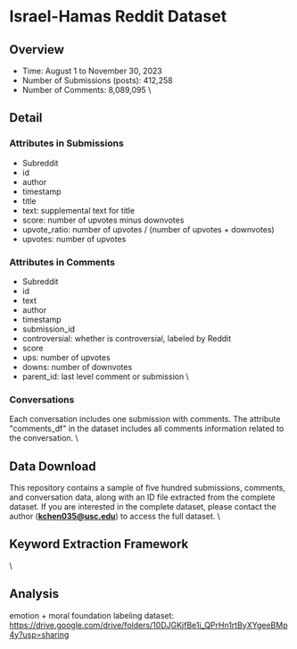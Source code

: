 # Israel-Hamas Reddit Dataset
## Overview

- Time: August 1 to November 30, 2023
- Number of Submissions (posts): 412,258
- Number of Comments: 8,089,095
\\
## Detail
### Attributes in Submissions
- Subreddit
- id
- author
- timestamp
- title
- text: supplemental text for title
- score: number of upvotes minus downvotes
- upvote_ratio: number of upvotes / (number of upvotes + downvotes)
- upvotes: number of upvotes

### Attributes in Comments
- Subreddit
- id
- text
- author
- timestamp
- submission_id
- controversial: whether is controversial, labeled by Reddit
- score
- ups: number of upvotes
- downs: number of downvotes
- parent_id: last level comment or submission
\\
### Conversations
Each conversation includes one submission with comments. The attribute "comments_df" in the dataset includes all comments information related to the conversation.
\\
## Data Download
This repository contains a sample of five hundred submissions, comments, and conversation data, along with an ID file extracted from the complete dataset.  If you are interested in the complete dataset, please contact the author (**kchen035@usc.edu**) to access the full dataset.
\\
## Keyword Extraction Framework


\\
## Analysis
emotion + moral foundation labeling dataset:
https://drive.google.com/drive/folders/10DJGKjfBe1i_QPrHn1rtByXYgeeBMp4y?usp=sharing
